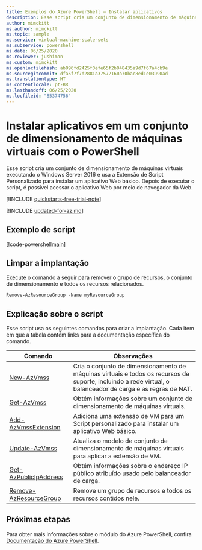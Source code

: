 ```yaml
---
title: Exemplos do Azure PowerShell – Instalar aplicativos
description: Esse script cria um conjunto de dimensionamento de máquinas virtuais executando o Windows Server 2016 e usa a Extensão de Script Personalizado para instalar um aplicativo Web básico.
author: mimckitt
ms.author: mimckitt
ms.topic: sample
ms.service: virtual-machine-scale-sets
ms.subservice: powershell
ms.date: 06/25/2020
ms.reviewer: jushiman
ms.custom: mimckitt
ms.openlocfilehash: ab096fd2425f0efe65f2b048435a9d7f67a4cb9e
ms.sourcegitcommit: dfa5f7f7d2881a37572160a70bac8ed1e03990ad
ms.translationtype: HT
ms.contentlocale: pt-BR
ms.lasthandoff: 06/25/2020
ms.locfileid: "85374756"
---
```

# <a name="install-applications-into-a-virtual-machine-scale-set-with-powershell"></a>Instalar aplicativos em um conjunto de dimensionamento de máquinas virtuais com o PowerShell
Esse script cria um conjunto de dimensionamento de máquinas virtuais executando o Windows Server 2016 e usa a Extensão de Script Personalizado para instalar um aplicativo Web básico. Depois de executar o script, é possível acessar o aplicativo Web por meio de navegador da Web.

[!INCLUDE [quickstarts-free-trial-note](../../../includes/quickstarts-free-trial-note.md)]

[!INCLUDE [updated-for-az.md](../../../includes/updated-for-az.md)]

## <a name="sample-script"></a>Exemplo de script

[!code-powershell[main](../../../powershell_scripts/virtual-machine-scale-sets/install-apps/install-apps.ps1 "Install apps into a scale set")]

## <a name="clean-up-deployment"></a>Limpar a implantação
Execute o comando a seguir para remover o grupo de recursos, o conjunto de dimensionamento e todos os recursos relacionados.

```powershell
Remove-AzResourceGroup -Name myResourceGroup
```

## <a name="script-explanation"></a>Explicação sobre o script
Esse script usa os seguintes comandos para criar a implantação. Cada item em que a tabela contém links para a documentação específica do comando.

| Comando | Observações |
|---|---|
| [New-AzVmss](/powershell/module/az.compute/new-azvmss) | Cria o conjunto de dimensionamento de máquinas virtuais e todos os recursos de suporte, incluindo a rede virtual, o balanceador de carga e as regras de NAT. |
| [Get-AzVmss](/powershell/module/az.compute/get-azvmss) | Obtém informações sobre um conjunto de dimensionamento de máquinas virtuais. |
| [Add-AzVmssExtension](/powershell/module/az.compute/add-azvmssextension) | Adiciona uma extensão de VM para um Script personalizado para instalar um aplicativo Web básico. |
| [Update-AzVmss](/powershell/module/az.compute/update-azvmss) | Atualiza o modelo de conjunto de dimensionamento de máquinas virtuais para aplicar a extensão de VM. |
| [Get-AzPublicIpAddress](/powershell/module/az.network/get-azpublicipaddress) | Obtém informações sobre o endereço IP público atribuído usado pelo balanceador de carga. |
|  [Remove-AzResourceGroup](/powershell/module/az.resources/remove-azresourcegroup) | Remove um grupo de recursos e todos os recursos contidos nele. |

## <a name="next-steps"></a>Próximas etapas
Para obter mais informações sobre o módulo do Azure PowerShell, confira [Documentação do Azure PowerShell](/powershell/azure/overview).
